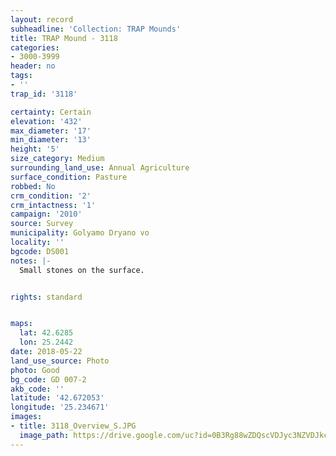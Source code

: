 ```yaml
---
layout: record
subheadline: 'Collection: TRAP Mounds'
title: TRAP Mound - 3118
categories:
- 3000-3999
header: no
tags:
- ''
trap_id: '3118'

certainty: Certain
elevation: '432'
max_diameter: '17'
min_diameter: '13'
height: '5'
size_category: Medium
surrounding_land_use: Annual Agriculture
surface_condition: Pasture
robbed: No
crm_condition: '2'
crm_intactness: '1'
campaign: '2010'
source: Survey
municipality: Golyamo Dryano vo
locality: ''
bgcode: DS001
notes: |-
  Small stones on the surface.


rights: standard


maps:
  lat: 42.6285
  lon: 25.2442
date: 2018-05-22
land_use_source: Photo
photo: Good
bg_code: GD 007-2
akb_code: ''
latitude: '42.672053'
longitude: '25.234671'
images:
- title: 3118_Overview_S.JPG
  image_path: https://drive.google.com/uc?id=0B3Rg88wZDQscVDJyc3NZVDJkczA
---
```

